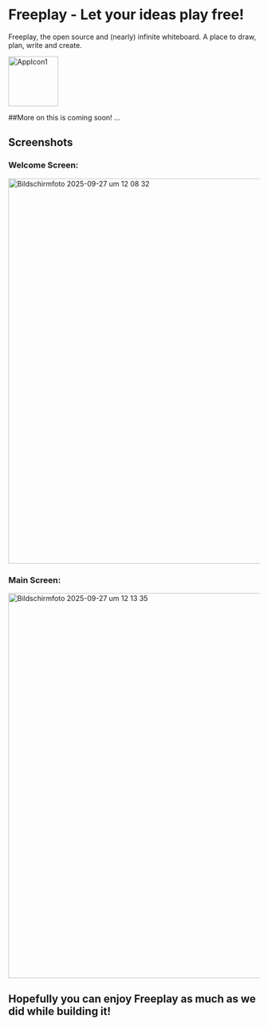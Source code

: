 # Freeplay - Let your ideas play free!

Freeplay, the open source and (nearly) infinite whiteboard. A place to draw, plan, write and create.

<img width="100" height="100" alt="AppIcon1" src="https://github.com/user-attachments/assets/69bdbb1e-35d6-41a4-9d29-2e77dfdc02ad" /> 

##More on this is coming soon! ...

## Screenshots

### Welcome Screen:
<img width="1228" height="773" alt="Bildschirmfoto 2025-09-27 um 12 08 32" src="https://github.com/user-attachments/assets/57141e8f-d568-4da8-853c-b2fdbb017e43" />

### Main Screen:
<img width="1244" height="773" alt="Bildschirmfoto 2025-09-27 um 12 13 35" src="https://github.com/user-attachments/assets/a68a84c1-ff2e-43a6-82c4-e79a62217486" />


## Hopefully you can enjoy Freeplay as much as we did while building it!
